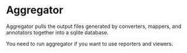 # Aggregator

Aggregator pulls the output files generated by converters, mappers, and 
annotators together into a sqlite database.

You need to run aggregator if you want to use reporters and viewers.